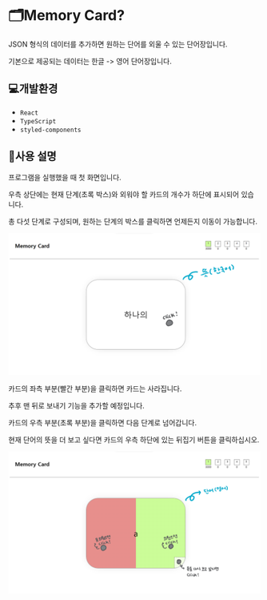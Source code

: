 # 🗂️Memory Card?

JSON 형식의 데이터를 추가하면 원하는 단어를 외울 수 있는 단어장입니다.

기본으로 제공되는 데이터는 한글 -> 영어 단어장입니다.

## 💻개발환경

- `React`
- `TypeScript`
- `styled-components`

## 🔖사용 설명

프로그램을 실행했을 때 첫 화면입니다.

우측 상단에는 현재 단계(초록 박스)와 외워야 할 카드의 개수가 하단에 표시되어 있습니다.

총 다섯 단계로 구성되며, 원하는 단계의 박스를 클릭하면 언제든지 이동이 가능합니다.

![introduce-1](/src/asset/img/introduce-1.png)

카드의 좌측 부분(빨간 부분)을 클릭하면 카드는 사라집니다.

추후 맨 뒤로 보내기 기능을 추가할 예정입니다.

카드의 우측 부분(초록 부분)을 클릭하면 다음 단계로 넘어갑니다.

현재 단어의 뜻을 더 보고 싶다면 카드의 우측 하단에 있는 뒤집기 버튼을 클릭하십시오.

![introduce-2](/src/asset/img/introduce-2.png)
